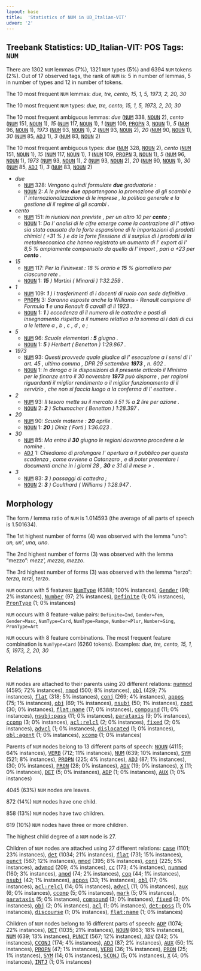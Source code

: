 ```yaml
---
layout: base
title:  'Statistics of NUM in UD_Italian-VIT'
udver: '2'
---
```


## Treebank Statistics: UD_Italian-VIT: POS Tags: `NUM`

There are 1302 `NUM` lemmas (7%), 1321 `NUM` types (5%) and 6394 `NUM` tokens (2%).
Out of 17 observed tags, the rank of `NUM` is: 5 in number of lemmas, 5 in number of types and 12 in number of tokens.

The 10 most frequent `NUM` lemmas: <em>due, tre, cento, 15, 1, 5, 1973, 2, 20, 30</em>

The 10 most frequent `NUM` types:  <em>due, tre, cento, 15, 1, 5, 1973, 2, 20, 30</em>

The 10 most frequent ambiguous lemmas: <em>due</em> (<tt><a href="it_vit-pos-NUM.html">NUM</a></tt> 338, <tt><a href="it_vit-pos-NOUN.html">NOUN</a></tt> 2), <em>cento</em> (<tt><a href="it_vit-pos-NUM.html">NUM</a></tt> 151, <tt><a href="it_vit-pos-NOUN.html">NOUN</a></tt> 1), <em>15</em> (<tt><a href="it_vit-pos-NUM.html">NUM</a></tt> 117, <tt><a href="it_vit-pos-NOUN.html">NOUN</a></tt> 1), <em>1</em> (<tt><a href="it_vit-pos-NUM.html">NUM</a></tt> 109, <tt><a href="it_vit-pos-PROPN.html">PROPN</a></tt> 3, <tt><a href="it_vit-pos-NOUN.html">NOUN</a></tt> 1), <em>5</em> (<tt><a href="it_vit-pos-NUM.html">NUM</a></tt> 96, <tt><a href="it_vit-pos-NOUN.html">NOUN</a></tt> 1), <em>1973</em> (<tt><a href="it_vit-pos-NUM.html">NUM</a></tt> 93, <tt><a href="it_vit-pos-NOUN.html">NOUN</a></tt> 1), <em>2</em> (<tt><a href="it_vit-pos-NUM.html">NUM</a></tt> 93, <tt><a href="it_vit-pos-NOUN.html">NOUN</a></tt> 2), <em>20</em> (<tt><a href="it_vit-pos-NUM.html">NUM</a></tt> 90, <tt><a href="it_vit-pos-NOUN.html">NOUN</a></tt> 1), <em>30</em> (<tt><a href="it_vit-pos-NUM.html">NUM</a></tt> 85, <tt><a href="it_vit-pos-ADJ.html">ADJ</a></tt> 1), <em>3</em> (<tt><a href="it_vit-pos-NUM.html">NUM</a></tt> 83, <tt><a href="it_vit-pos-NOUN.html">NOUN</a></tt> 2)

The 10 most frequent ambiguous types:  <em>due</em> (<tt><a href="it_vit-pos-NUM.html">NUM</a></tt> 328, <tt><a href="it_vit-pos-NOUN.html">NOUN</a></tt> 2), <em>cento</em> (<tt><a href="it_vit-pos-NUM.html">NUM</a></tt> 151, <tt><a href="it_vit-pos-NOUN.html">NOUN</a></tt> 1), <em>15</em> (<tt><a href="it_vit-pos-NUM.html">NUM</a></tt> 117, <tt><a href="it_vit-pos-NOUN.html">NOUN</a></tt> 1), <em>1</em> (<tt><a href="it_vit-pos-NUM.html">NUM</a></tt> 109, <tt><a href="it_vit-pos-PROPN.html">PROPN</a></tt> 3, <tt><a href="it_vit-pos-NOUN.html">NOUN</a></tt> 1), <em>5</em> (<tt><a href="it_vit-pos-NUM.html">NUM</a></tt> 96, <tt><a href="it_vit-pos-NOUN.html">NOUN</a></tt> 1), <em>1973</em> (<tt><a href="it_vit-pos-NUM.html">NUM</a></tt> 93, <tt><a href="it_vit-pos-NOUN.html">NOUN</a></tt> 1), <em>2</em> (<tt><a href="it_vit-pos-NUM.html">NUM</a></tt> 93, <tt><a href="it_vit-pos-NOUN.html">NOUN</a></tt> 2), <em>20</em> (<tt><a href="it_vit-pos-NUM.html">NUM</a></tt> 90, <tt><a href="it_vit-pos-NOUN.html">NOUN</a></tt> 1), <em>30</em> (<tt><a href="it_vit-pos-NUM.html">NUM</a></tt> 85, <tt><a href="it_vit-pos-ADJ.html">ADJ</a></tt> 1), <em>3</em> (<tt><a href="it_vit-pos-NUM.html">NUM</a></tt> 83, <tt><a href="it_vit-pos-NOUN.html">NOUN</a></tt> 2)


* <em>due</em>
  * <tt><a href="it_vit-pos-NUM.html">NUM</a></tt> 328: <em>Vengono quindi formulate <b>due</b> graduatorie :</em>
  * <tt><a href="it_vit-pos-NOUN.html">NOUN</a></tt> 2: <em>A le prime <b>due</b> appartengono la promozione di gli scambi e l' internazionalizzazione di le imprese , la politica generale e la gestione di il regime di gli scambi .</em>
* <em>cento</em>
  * <tt><a href="it_vit-pos-NUM.html">NUM</a></tt> 151: <em>in riunioni non previste , per un altro 10 per <b>cento</b> ;</em>
  * <tt><a href="it_vit-pos-NOUN.html">NOUN</a></tt> 1: <em>Da l' analisi di le cifre emerge come la contrazione di l' attivo sia stata causata da la forte espansione di le importazioni di prodotti chimici ( +31 % ) e da la forte flessione di il surplus di i prodotti di la metalmeccanica che hanno registrato un aumento di l' export di l' 8,5 % ampiamente compensato da quello di l' import , pari a +23 per <b>cento</b> .</em>
* <em>15</em>
  * <tt><a href="it_vit-pos-NUM.html">NUM</a></tt> 117: <em>Per la Fininvest : 18 % orario e <b>15</b> % giornaliero per ciascuna rete .</em>
  * <tt><a href="it_vit-pos-NOUN.html">NOUN</a></tt> 1: <em><b>15</b> ) Martini ( Minardi ) 1:32.259 .</em>
* <em>1</em>
  * <tt><a href="it_vit-pos-NUM.html">NUM</a></tt> 109: <em><b>1</b> ) i trasferimenti di i docenti di ruolo con sede definitiva .</em>
  * <tt><a href="it_vit-pos-PROPN.html">PROPN</a></tt> 3: <em>Saranno esposte anche la Williams - Renault campione di Formula <b>1</b> e una Renault 6 cavalli di il 1923 .</em>
  * <tt><a href="it_vit-pos-NOUN.html">NOUN</a></tt> 1: <em><b>1</b> ) eccedenza di il numero di le cattedre e posti di insegnamento rispetto a il numero relativo a la somma di i dati di cui a le lettere a , b , c , d , e ;</em>
* <em>5</em>
  * <tt><a href="it_vit-pos-NUM.html">NUM</a></tt> 96: <em>Scuole elementari : <b>5</b> giugno .</em>
  * <tt><a href="it_vit-pos-NOUN.html">NOUN</a></tt> 1: <em><b>5</b> ) Herbert ( Benetton ) 1:29.867 .</em>
* <em>1973</em>
  * <tt><a href="it_vit-pos-NUM.html">NUM</a></tt> 93: <em>Questi provvede quale giudice di l' esecuzione a i sensi di l' art. 45 , ultimo comma , DPR 29 settembre <b>1973</b> , n. 602 .</em>
  * <tt><a href="it_vit-pos-NOUN.html">NOUN</a></tt> 1: <em>In deroga a le disposizioni di il presente articolo il Ministro per le finanze entro il 30 novembre <b>1973</b> può disporre , per ragioni riguardanti il miglior rendimento o il miglior funzionamento di il servizio , che non si faccia luogo a la conferma di l' esattore .</em>
* <em>2</em>
  * <tt><a href="it_vit-pos-NUM.html">NUM</a></tt> 93: <em>Il tesoro mette su il mercato il 51 % a <b>2</b> lire per azione .</em>
  * <tt><a href="it_vit-pos-NOUN.html">NOUN</a></tt> 2: <em><b>2</b> ) Schumacher ( Benetton ) 1:28.397 .</em>
* <em>20</em>
  * <tt><a href="it_vit-pos-NUM.html">NUM</a></tt> 90: <em>Scuole materne : <b>20</b> aprile .</em>
  * <tt><a href="it_vit-pos-NOUN.html">NOUN</a></tt> 1: <em><b>20</b> ) Diniz ( Forti ) 1:36.023 .</em>
* <em>30</em>
  * <tt><a href="it_vit-pos-NUM.html">NUM</a></tt> 85: <em>Ma entro il <b>30</b> giugno le regioni dovranno procedere a le nomine .</em>
  * <tt><a href="it_vit-pos-ADJ.html">ADJ</a></tt> 1: <em>Chiediamo di prolungare l' apertura a il pubblico per questa scadenza , come avviene a Catanzaro , e di poter presentare i documenti anche in i giorni 28 , <b>30</b> e 31 di il mese > .</em>
* <em>3</em>
  * <tt><a href="it_vit-pos-NUM.html">NUM</a></tt> 83: <em><b>3</b> ) passaggi di cattedra ;</em>
  * <tt><a href="it_vit-pos-NOUN.html">NOUN</a></tt> 2: <em><b>3</b> ) Coulthard ( Williams ) 1:28.947 .</em>

## Morphology

The form / lemma ratio of `NUM` is 1.014593 (the average of all parts of speech is 1.501634).

The 1st highest number of forms (4) was observed with the lemma “uno”: <em>un, un', una, uno</em>.

The 2nd highest number of forms (3) was observed with the lemma “mezzo”: <em>mezz', mezza, mezzo</em>.

The 3rd highest number of forms (3) was observed with the lemma “terzo”: <em>terza, terzi, terzo</em>.

`NUM` occurs with 5 features: <tt><a href="it_vit-feat-NumType.html">NumType</a></tt> (6388; 100% instances), <tt><a href="it_vit-feat-Gender.html">Gender</a></tt> (98; 2% instances), <tt><a href="it_vit-feat-Number.html">Number</a></tt> (97; 2% instances), <tt><a href="it_vit-feat-Definite.html">Definite</a></tt> (1; 0% instances), <tt><a href="it_vit-feat-PronType.html">PronType</a></tt> (1; 0% instances)

`NUM` occurs with 8 feature-value pairs: `Definite=Ind`, `Gender=Fem`, `Gender=Masc`, `NumType=Card`, `NumType=Range`, `Number=Plur`, `Number=Sing`, `PronType=Art`

`NUM` occurs with 8 feature combinations.
The most frequent feature combination is `NumType=Card` (6260 tokens).
Examples: <em>due, tre, cento, 15, 1, 5, 1973, 2, 20, 30</em>


## Relations

`NUM` nodes are attached to their parents using 20 different relations: <tt><a href="it_vit-dep-nummod.html">nummod</a></tt> (4595; 72% instances), <tt><a href="it_vit-dep-nmod.html">nmod</a></tt> (500; 8% instances), <tt><a href="it_vit-dep-obl.html">obl</a></tt> (429; 7% instances), <tt><a href="it_vit-dep-flat.html">flat</a></tt> (318; 5% instances), <tt><a href="it_vit-dep-conj.html">conj</a></tt> (269; 4% instances), <tt><a href="it_vit-dep-appos.html">appos</a></tt> (75; 1% instances), <tt><a href="it_vit-dep-obj.html">obj</a></tt> (69; 1% instances), <tt><a href="it_vit-dep-nsubj.html">nsubj</a></tt> (50; 1% instances), <tt><a href="it_vit-dep-root.html">root</a></tt> (30; 0% instances), <tt><a href="it_vit-dep-flat-name.html">flat:name</a></tt> (17; 0% instances), <tt><a href="it_vit-dep-compound.html">compound</a></tt> (11; 0% instances), <tt><a href="it_vit-dep-nsubj-pass.html">nsubj:pass</a></tt> (11; 0% instances), <tt><a href="it_vit-dep-parataxis.html">parataxis</a></tt> (9; 0% instances), <tt><a href="it_vit-dep-ccomp.html">ccomp</a></tt> (3; 0% instances), <tt><a href="it_vit-dep-acl-relcl.html">acl:relcl</a></tt> (2; 0% instances), <tt><a href="it_vit-dep-fixed.html">fixed</a></tt> (2; 0% instances), <tt><a href="it_vit-dep-advcl.html">advcl</a></tt> (1; 0% instances), <tt><a href="it_vit-dep-dislocated.html">dislocated</a></tt> (1; 0% instances), <tt><a href="it_vit-dep-obl-agent.html">obl:agent</a></tt> (1; 0% instances), <tt><a href="it_vit-dep-xcomp.html">xcomp</a></tt> (1; 0% instances)

Parents of `NUM` nodes belong to 13 different parts of speech: <tt><a href="it_vit-pos-NOUN.html">NOUN</a></tt> (4115; 64% instances), <tt><a href="it_vit-pos-VERB.html">VERB</a></tt> (712; 11% instances), <tt><a href="it_vit-pos-NUM.html">NUM</a></tt> (639; 10% instances), <tt><a href="it_vit-pos-SYM.html">SYM</a></tt> (521; 8% instances), <tt><a href="it_vit-pos-PROPN.html">PROPN</a></tt> (225; 4% instances), <tt><a href="it_vit-pos-ADJ.html">ADJ</a></tt> (87; 1% instances),  (30; 0% instances), <tt><a href="it_vit-pos-PRON.html">PRON</a></tt> (28; 0% instances), <tt><a href="it_vit-pos-ADV.html">ADV</a></tt> (19; 0% instances), <tt><a href="it_vit-pos-X.html">X</a></tt> (11; 0% instances), <tt><a href="it_vit-pos-DET.html">DET</a></tt> (5; 0% instances), <tt><a href="it_vit-pos-ADP.html">ADP</a></tt> (1; 0% instances), <tt><a href="it_vit-pos-AUX.html">AUX</a></tt> (1; 0% instances)

4045 (63%) `NUM` nodes are leaves.

872 (14%) `NUM` nodes have one child.

858 (13%) `NUM` nodes have two children.

619 (10%) `NUM` nodes have three or more children.

The highest child degree of a `NUM` node is 27.

Children of `NUM` nodes are attached using 27 different relations: <tt><a href="it_vit-dep-case.html">case</a></tt> (1101; 23% instances), <tt><a href="it_vit-dep-det.html">det</a></tt> (1034; 21% instances), <tt><a href="it_vit-dep-flat.html">flat</a></tt> (731; 15% instances), <tt><a href="it_vit-dep-punct.html">punct</a></tt> (567; 12% instances), <tt><a href="it_vit-dep-nmod.html">nmod</a></tt> (395; 8% instances), <tt><a href="it_vit-dep-conj.html">conj</a></tt> (225; 5% instances), <tt><a href="it_vit-dep-advmod.html">advmod</a></tt> (209; 4% instances), <tt><a href="it_vit-dep-cc.html">cc</a></tt> (173; 4% instances), <tt><a href="it_vit-dep-nummod.html">nummod</a></tt> (160; 3% instances), <tt><a href="it_vit-dep-amod.html">amod</a></tt> (74; 2% instances), <tt><a href="it_vit-dep-cop.html">cop</a></tt> (44; 1% instances), <tt><a href="it_vit-dep-nsubj.html">nsubj</a></tt> (42; 1% instances), <tt><a href="it_vit-dep-appos.html">appos</a></tt> (33; 1% instances), <tt><a href="it_vit-dep-obl.html">obl</a></tt> (17; 0% instances), <tt><a href="it_vit-dep-acl-relcl.html">acl:relcl</a></tt> (14; 0% instances), <tt><a href="it_vit-dep-advcl.html">advcl</a></tt> (11; 0% instances), <tt><a href="it_vit-dep-aux.html">aux</a></tt> (6; 0% instances), <tt><a href="it_vit-dep-ccomp.html">ccomp</a></tt> (5; 0% instances), <tt><a href="it_vit-dep-mark.html">mark</a></tt> (5; 0% instances), <tt><a href="it_vit-dep-parataxis.html">parataxis</a></tt> (5; 0% instances), <tt><a href="it_vit-dep-compound.html">compound</a></tt> (3; 0% instances), <tt><a href="it_vit-dep-fixed.html">fixed</a></tt> (3; 0% instances), <tt><a href="it_vit-dep-obj.html">obj</a></tt> (2; 0% instances), <tt><a href="it_vit-dep-acl.html">acl</a></tt> (1; 0% instances), <tt><a href="it_vit-dep-det-poss.html">det:poss</a></tt> (1; 0% instances), <tt><a href="it_vit-dep-discourse.html">discourse</a></tt> (1; 0% instances), <tt><a href="it_vit-dep-flat-name.html">flat:name</a></tt> (1; 0% instances)

Children of `NUM` nodes belong to 16 different parts of speech: <tt><a href="it_vit-pos-ADP.html">ADP</a></tt> (1074; 22% instances), <tt><a href="it_vit-pos-DET.html">DET</a></tt> (1035; 21% instances), <tt><a href="it_vit-pos-NOUN.html">NOUN</a></tt> (863; 18% instances), <tt><a href="it_vit-pos-NUM.html">NUM</a></tt> (639; 13% instances), <tt><a href="it_vit-pos-PUNCT.html">PUNCT</a></tt> (567; 12% instances), <tt><a href="it_vit-pos-ADV.html">ADV</a></tt> (242; 5% instances), <tt><a href="it_vit-pos-CCONJ.html">CCONJ</a></tt> (174; 4% instances), <tt><a href="it_vit-pos-ADJ.html">ADJ</a></tt> (87; 2% instances), <tt><a href="it_vit-pos-AUX.html">AUX</a></tt> (50; 1% instances), <tt><a href="it_vit-pos-PROPN.html">PROPN</a></tt> (47; 1% instances), <tt><a href="it_vit-pos-VERB.html">VERB</a></tt> (36; 1% instances), <tt><a href="it_vit-pos-PRON.html">PRON</a></tt> (25; 1% instances), <tt><a href="it_vit-pos-SYM.html">SYM</a></tt> (14; 0% instances), <tt><a href="it_vit-pos-SCONJ.html">SCONJ</a></tt> (5; 0% instances), <tt><a href="it_vit-pos-X.html">X</a></tt> (4; 0% instances), <tt><a href="it_vit-pos-INTJ.html">INTJ</a></tt> (1; 0% instances)

